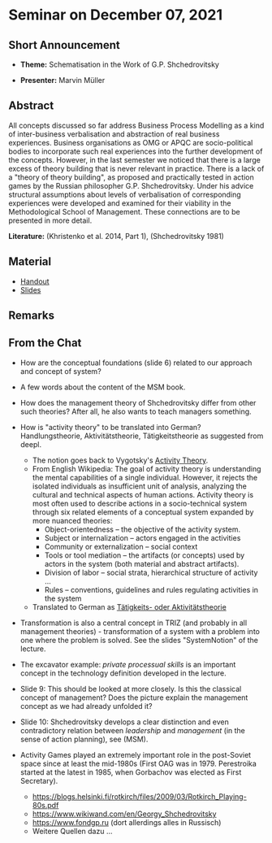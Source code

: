 # Seminar on December 07, 2021

## Short Announcement

* __Theme:__  Schematisation in the Work of G.P. Shchedrovitsky

* __Presenter:__ Marvin Müller

## Abstract

All concepts discussed so far address Business Process Modelling as a kind of
inter-business verbalisation and abstraction of real business experiences.
Business organisations as OMG or APQC are socio-political bodies to
incorporate such real experiences into the further development of the
concepts. However, in the last semester we noticed that there is a large
excess of theory building that is never relevant in practice. There is a lack
of a "theory of theory building", as proposed and practically tested in action
games by the Russian philosopher G.P. Shchedrovitsky.  Under his advice
structural assumptions about levels of verbalisation of corresponding
experiences were developed and examined for their viability in the
Methodological School of Management. These connections are to be presented in
more detail.

__Literature:__ (Khristenko et al. 2014, Part 1), (Shchedrovitsky 1981)

## Material

* [Handout](Handout.pdf)
* [Slides](Handout.pdf)

## Remarks

## From the Chat

- How are the conceptual foundations (slide 6) related to our approach and
  concept of system?

- A few words about the content of the MSM book.

- How does the management theory of Shchedrovitsky differ from other such
  theories?  After all, he also wants to teach managers something.

- How is "activity theory" to be translated into German? Handlungstheorie,
  Aktivitätstheorie, Tätigkeitstheorie as suggested from deepl.

  - The notion goes back to Vygotsky's
    [Activity Theory](https://en.wikipedia.org/wiki/Activity_theory). 
  - From English Wikipedia: The goal of activity theory is understanding the
    mental capabilities of a single individual. However, it rejects the
    isolated individuals as insufficient unit of analysis, analyzing the
    cultural and technical aspects of human actions. Activity theory is most
    often used to describe actions in a socio-technical system through six
    related elements of a conceptual system expanded by more nuanced theories:
    - Object-orientedness – the objective of the activity system. 
    - Subject or internalization – actors engaged in the activities
    - Community or externalization – social context    
    - Tools or tool mediation – the artifacts (or concepts) used by actors in
      the system (both material and abstract artifacts).
    - Division of labor – social strata, hierarchical structure of activity ...
    - Rules – conventions, guidelines and rules regulating activities in the
      system      
  - Translated to German as [Tätigkeits- oder
    Aktivitätstheorie](https://de.wikipedia.org/wiki/T%C3%A4tigkeitstheorie)

- Transformation is also a central concept in TRIZ (and probably in all
  management theories) - transformation of a system with a problem into one
  where the problem is solved. See the slides "SystemNotion" of the lecture.  

- The excavator example: _private processual skills_ is an important concept
  in the technology definition developed in the lecture.

- Slide 9: This should be looked at more closely. Is this the classical
  concept of management? Does the picture explain the management concept as we
  had already unfolded it?

- Slide 10: Shchedrovitsky develops a clear distinction and even contradictory
  relation between _leadership_ and _management_ (in the sense of action
  planning), see (MSM).

- Activity Games played an extremely important role in the post-Soviet space
  since at least the mid-1980s (First OAG was in 1979. Perestroika started
  at the latest in 1985, when Gorbachov was elected as First Secretary).
  - <https://blogs.helsinki.fi/rotkirch/files/2009/03/Rotkirch_Playing-80s.pdf>
  - <https://www.wikiwand.com/en/Georgy_Shchedrovitsky>
  - <https://www.fondgp.ru> (dort allerdings alles in Russisch)
  - Weitere Quellen dazu ...
